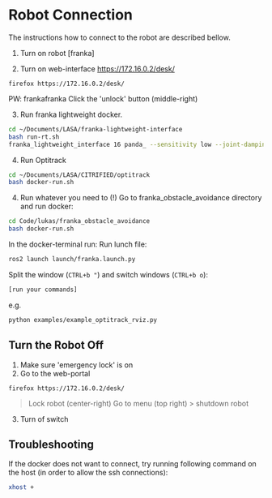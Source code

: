 # Robot Connection
The instructions how to connect to the robot are described bellow.

1. Turn on robot [franka]

2. Turn on web-interface
https://172.16.0.2/desk/
```
firefox https://172.16.0.2/desk/
```
PW: frankafranka
Click the 'unlock' button (middle-right)

3. Run franka lightweight docker.
```sh
cd ~/Documents/LASA/franka-lightweight-interface
bash run-rt.sh
franka_lightweight_interface 16 panda_ --sensitivity low --joint-damping off
```

4. Run Optitrack
``` sh
cd ~/Documents/LASA/CITRIFIED/optitrack
bash docker-run.sh
```
4. Run whatever you need to (!)
Go to franka_obstacle_avoidance directory and run docker:
``` sh
cd Code/lukas/franka_obstacle_avoidance
bash docker-run.sh
```

In the docker-terminal run:
Run lunch file:
```sh
ros2 launch launch/franka.launch.py
```

Split the window (`CTRL+b "`) and switch windows (`CTRL+b o`):
```sh
[run your commands]
````

e.g.
```sh
python examples/example_optitrack_rviz.py
```

## Turn the Robot Off
1. Make sure 'emergency lock' is on
2. Go to the web-portal 
```
firefox https://172.16.0.2/desk/
```
> Lock robot (center-right)
> Go to menu (top right) > shutdown robot
3. Turn of switch

## Troubleshooting
If the docker does not want to connect, try running following command on the host (in order to allow the ssh connections):
``` sh
xhost +
```